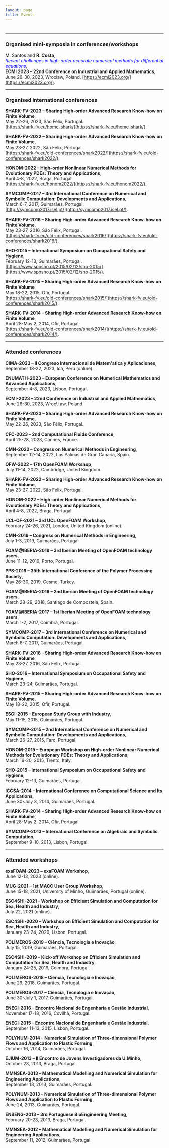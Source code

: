 ```yaml
---
layout: page
title: Events
---
```


<p style="margin-bottom:1cm;"></p>

---

### Organised mini-symposia in conferences/workshops

M. Santos and **R. Costa**,\
<span style="color:blue">_Recent challenges in high-order accurate numerical methods for differential equations_</span>,\
**ECMI 2023 – 22nd Conference on Industrial and Applied Mathematics**,
June 26-30, 2023, Wrocław, Poland.
[https://ecmi2023.org/](https://ecmi2023.org/).

---

### Organised international conferences

**SHARK-FV-2023 – Sharing High-order Advanced Research Know-how on Finite Volume**,\
May 22-26, 2023, São Félix, Portugal.\
[https://shark-fv.eu/home-shark/](https://shark-fv.eu/home-shark/).

**SHARK-FV-2022 – Sharing High-order Advanced Research Know-how on Finite Volume**,\
May 23-27, 2022, São Félix, Portugal.\
[https://shark-fv.eu/old-conferences/shark2022/](https://shark-fv.eu/old-conferences/shark2022/).

**HONOM-2022 – High-order Nonlinear Numerical Methods for Evolutionary PDEs: Theory and Applications**,\
April 4-8, 2022, Braga, Portugal.\
[https://shark-fv.eu/honom2022/](https://shark-fv.eu/honom2022/).

**SYMCOMP-2017 – 3rd International Conference on Numerical and Symbolic Computation: Developments and Applications**,\
March 6-7, 2017, Guimarães, Portugal.\
[http://symcomp2017.isel.pt/](http://symcomp2017.isel.pt/).

**SHARK-FV-2016 – Sharing High-order Advanced Research Know-how on Finite Volume**,\
May 23-27, 2016, São Félix, Portugal.\
[https://shark-fv.eu/old-conferences/shark2016/](https://shark-fv.eu/old-conferences/shark2016/).

**SHO-2015 – International Symposium on Occupational Safety and Hygiene**,\
February 12-13, Guimarães, Portugal.\
[https://www.sposho.pt/2015/02/12/sho-2015/](https://www.sposho.pt/2015/02/12/sho-2015/).

**SHARK-FV-2015 – Sharing High-order Advanced Research Know-how on Finite Volume**,\
May 18-22, 2015, Ofir, Portugal.\
[https://shark-fv.eu/old-conferences/shark2015/](https://shark-fv.eu/old-conferences/shark2015/).

**SHARK-FV-2014 – Sharing High-order Advanced Research Know-how on Finite Volume**,\
April 28-May 2, 2014, Ofir, Portugal.\
[https://shark-fv.eu/old-conferences/shark2014/](https://shark-fv.eu/old-conferences/shark2014/).

---

### Attended conferences

**CIMA-2023 – II Congreso Internacional de Matem\'atica y Aplicaciones**,\
September 18-22, 2023, Ica, Peru (online).

**ENUMATH-2023 – European Conference on Numerical Mathematics and Advanced Applications**,\
September 4-8, 2023, Lisbon, Portugal.

**ECMI-2023 – 22nd Conference on Industrial and Applied Mathematics**,\
June 26-30, 2023, Wroc\l aw, Poland.

**SHARK-FV-2023 – Sharing High-order Advanced Research Know-how on Finite Volume**,\
May 22-26, 2023, São Félix, Portugal.

**CFC-2023 – 2nd Computational Fluids Conference**,\
April 25-28, 2023, Cannes, France.

**CMN-2022 – Congress on Numerical Methods in Engineering**,\
September 12-14, 2022, Las Palmas de Gran Canaria, Spain.

**OFW-2022 – 17th OpenFOAM Workshop**,\
July 11-14, 2022, Cambridge, United Kingdom.

**SHARK-FV-2022 – Sharing High-order Advanced Research Know-how on Finite Volume**,\
May 23-27, 2022, São Félix, Portugal.

**HONOM-2022 – High-order Nonlinear Numerical Methods for Evolutionary PDEs: Theory and Applications**,\
April 4-8, 2022, Braga, Portugal.

**UCL-OF-2021 – 3rd UCL OpenFOAM Workshop**,\
February 24-26, 2021, London, United Kingdom (online).

**CMN-2019 – Congress on Numerical Methods in Engineering**,\
July 1-3, 2019, Guimarães, Portugal.

**FOAM@IBERIA-2019 – 3rd Iberian Meeting of OpenFOAM technology users**,\
June 11-12, 2019, Porto, Portugal.

**PPS-2019 – 35th International Conference of the Polymer Processing Society**,\
May 26-30, 2019, Cesme, Turkey.

**FOAM@IBERIA-2018 – 2nd Iberian Meeting of OpenFOAM technology users**,\
March 28-29, 2018, Santiago de Compostela, Spain.

**FOAM@IBERIA-2017 – 1st Iberian Meeting of OpenFOAM technology users**,\
March 1-2, 2017, Coimbra, Portugal.

**SYMCOMP-2017 – 3rd International Conference on Numerical and Symbolic Computation: Developments and Applications**,\
March 6-7, 2017, Guimarães, Portugal.

**SHARK-FV-2016 – Sharing High-order Advanced Research Know-how on Finite Volume**,\
May 23-27, 2016, São Félix, Portugal.

**SHO-2016 – International Symposium on Occupational Safety and Hygiene**,\
March 23-24, Guimarães, Portugal.

**SHARK-FV-2015 – Sharing High-order Advanced Research Know-how on Finite Volume**,\
May 18-22, 2015, Ofir, Portugal.

**ESGI-2015 – European Study Group with Industry**,\
May 11-15, 2015, Guimarães, Portugal.

**SYMCOMP-2015 – 2nd International Conference on Numerical and Symbolic Computation: Developments and Applications**,\
March 26-27, 2015, Faro, Portugal.

**HONOM-2015 – European Workshop on High-order Nonlinear Numerical Methods for Evolutionary PDEs: Theory and Applications**,\
March 16-20, 2015, Trento, Italy.

**SHO-2015 – International Symposium on Occupational Safety and Hygiene**,\
February 12-13, Guimarães, Portugal.

**ICCSA-2014 – International Conference on Computational Science and Its Applications**,\
June 30-July 3, 2014, Guimarães, Portugal.

**SHARK-FV-2014 – Sharing High-order Advanced Research Know-how on Finite Volume**,\
April 28-May 2, 2014, Ofir, Portugal.

**SYMCOMP-2013 – International Conference on Algebraic and Symbolic Computation**,\
September 9-10, 2013, Lisbon, Portugal.

---

### Attended workshops

**exaFOAM-2023 – exaFOAM Workshop**,\
June 12-13, 2023 (online).

**MUG-2021 – 1st MACC User Group Workshop**,\
June 15-18, 2021, University of Minho, Guimarães, Portugal (online).

**ESC4SHI-2021 – Workshop on Efficient Simulation and Computation for Sea, Health and Industry**,\
July 22, 2021 (online).

**ESC4SHI-2020 – Workshop on Efficient Simulation and Computation for Sea, Health and Industry**,\
January 23-24, 2020, Lisbon, Portugal.

**POLÍMEROS-2019 – Ciência, Tecnologia e Inovação**,\
July 15, 2019, Guimarães, Portugal.

**ESC4SHI-2019 – Kick-off Workshop on Efficient Simulation and Computation for Sea, Health and Industry**,\
January 24-25, 2019, Coimbra, Portugal.

**POLÍMEROS-2018 – Ciência, Tecnologia e Inovação**,\
June 29, 2018, Guimarães, Portugal.

**POLÍMEROS-2017 – Ciência, Tecnologia e Inovação**,\
June 30-July 1, 2017, Guimarães, Portugal.

**ENEGI-2016 – Encontro Nacional de Engenharia e Gestão Industrial**,\
November 17-18, 2016, Covilhã, Portugal.

**ENEGI-2015 – Encontro Nacional de Engenharia e Gestão Industrial**,\
September 11-13, 2015, Lisbon, Portugal.

**POLYNUM-2014 – Numerical Simulation of Three-dimensional Polymer Flows and Application to Plastic Forming**,\
October 16, 2014, Guimarães, Portugal.

**EJIUM-2013 – II Encontro de Jovens Investigadores da U.Minho**,\
October 23, 2013, Braga, Portugal.

**MMNSEA-2013 – Mathematical Modelling and Numerical Simulation for Engineering Applications**,\
September 13, 2013, Guimarães, Portugal.

**POLYNUM-2013 – Numerical Simulation of Three-dimensional Polymer Flows and Application to Plastic Forming**,\
June 24, 2013, Guimarães, Portugal.

**ENBENG-2013 – 3rd Portuguese BioEngineering Meeting**,\
February 20-23, 2013, Braga, Portugal.

**MMNSEA-2012 – Mathematical Modelling and Numerical Simulation for Engineering Applications**,\
September 11, 2012, Guimarães, Portugal.
